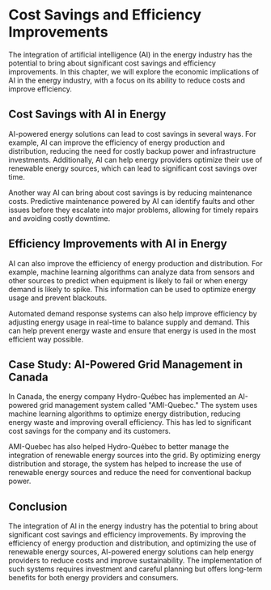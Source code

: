 Cost Savings and Efficiency Improvements
==========================================================================================

The integration of artificial intelligence (AI) in the energy industry has the potential to bring about significant cost savings and efficiency improvements. In this chapter, we will explore the economic implications of AI in the energy industry, with a focus on its ability to reduce costs and improve efficiency.

Cost Savings with AI in Energy
------------------------------

AI-powered energy solutions can lead to cost savings in several ways. For example, AI can improve the efficiency of energy production and distribution, reducing the need for costly backup power and infrastructure investments. Additionally, AI can help energy providers optimize their use of renewable energy sources, which can lead to significant cost savings over time.

Another way AI can bring about cost savings is by reducing maintenance costs. Predictive maintenance powered by AI can identify faults and other issues before they escalate into major problems, allowing for timely repairs and avoiding costly downtime.

Efficiency Improvements with AI in Energy
-----------------------------------------

AI can also improve the efficiency of energy production and distribution. For example, machine learning algorithms can analyze data from sensors and other sources to predict when equipment is likely to fail or when energy demand is likely to spike. This information can be used to optimize energy usage and prevent blackouts.

Automated demand response systems can also help improve efficiency by adjusting energy usage in real-time to balance supply and demand. This can help prevent energy waste and ensure that energy is used in the most efficient way possible.

Case Study: AI-Powered Grid Management in Canada
------------------------------------------------

In Canada, the energy company Hydro-Québec has implemented an AI-powered grid management system called "AMI-Quebec." The system uses machine learning algorithms to optimize energy distribution, reducing energy waste and improving overall efficiency. This has led to significant cost savings for the company and its customers.

AMI-Quebec has also helped Hydro-Québec to better manage the integration of renewable energy sources into the grid. By optimizing energy distribution and storage, the system has helped to increase the use of renewable energy sources and reduce the need for conventional backup power.

Conclusion
----------

The integration of AI in the energy industry has the potential to bring about significant cost savings and efficiency improvements. By improving the efficiency of energy production and distribution, and optimizing the use of renewable energy sources, AI-powered energy solutions can help energy providers to reduce costs and improve sustainability. The implementation of such systems requires investment and careful planning but offers long-term benefits for both energy providers and consumers.
